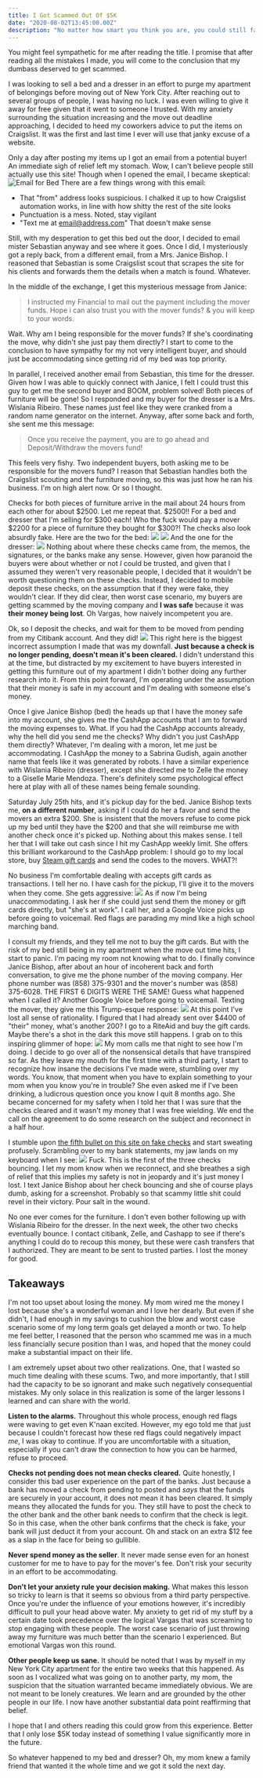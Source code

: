 ```yaml
---
title: I Got Scammed Out Of $5K
date: "2020-08-02T13:45:00.00Z"
description: "No matter how smart you think you are, you could still fall victim to emotional decision making."
---
```


You might feel sympathetic for me after reading the title. I promise that after reading all the mistakes I made, you will come to the conclusion that my dumbass deserved to get scammed.

I was looking to sell a bed and a dresser in an effort to purge my apartment of belongings before moving out of New York City. After reaching out to several groups of people, I was having no luck. I was even willing to give it away for free given that it went to someone I trusted. With my anxiety surrounding the situation increasing and the move out deadline approaching, I decided to heed my coworkers advice to put the items on Craigslist. It was the first and last time I ever will use that janky excuse of a website.

Only a day after posting my items up I got an email from a potential buyer! An immediate sigh of relief left my stomach. Wow, I can't believe people still actually use this site! Though when I opened the email, I became skeptical:
![_Email for Bed_](./email.png)
There are a few things wrong with this email:

- That "from" address looks suspicious. I chalked it up to how Craigslist automation works, in line with how shitty the rest of the site looks
- Punctuation is a mess. Noted, stay vigilant
- "Text me at email@address.com" That doesn't make sense

Still, with my desperation to get this bed out the door, I decided to email mister Sebastian anyway and see where it goes. Once I did, I mysteriously got a reply back, from a different email, from a Mrs. Janice Bishop. I reasoned that  Sebastian is some Craigslist scout that scrapes the site for his clients and forwards them the details when a match is found. Whatever.

In the middle of the exchange, I get this mysterious message from Janice:

> I instructed my Financial to mail out the payment including the mover funds. Hope i can also trust you with the mover funds? & you will keep to your words.

Wait. Why am I being responsible for the mover funds? If she's coordinating the move, why didn't she just pay them directly? I start to come to the conclusion to have sympathy for my not very intelligent buyer, and should just be accommodating since getting rid of my bed was top priority.

In parallel, I received another email from Sebastian, this time for the dresser. Given how I was able to quickly connect with Janice, I felt I could trust this guy to get me the second buyer and BOOM, problem solved! Both pieces of furniture will be gone! So I responded and my buyer for the dresser is a Mrs. Wislania Ribeiro. These names just feel like they were cranked from a random name generator on the internet. Anyway, after some back and forth, she sent me this message:

> Once you receive the payment, you are to go ahead and Deposit/Withdraw the movers fund! 

This feels very fishy. Two independent buyers, both asking me to be responsible for the movers fund? I reason that Sebastian handles both the Craigslist scouting and the furniture moving, so this was just how he ran his business. I'm on high alert now. Or so I thought.

Checks for both pieces of furniture arrive in the mail about 24 hours from each other for about $2500. Let me repeat that. $2500!! For a bed and dresser that I'm selling for $300 each! Who the fuck would pay a mover $2200 for a piece of furniture they bought for $300?! The checks also look absurdly fake. Here are the two for the bed:
![](./bedCheck1.png)
![](./bedCheck2.png)
And the one for the dresser:
![](./dresserCheck.png)
Nothing about where these checks came from, the memos, the signatures, or the banks make any sense. However, given how paranoid the buyers were about whether or not _I_ could be trusted, and given that I assumed they weren't very reasonable people, I decided that it wouldn't be worth questioning them on these checks. Instead, I decided to mobile deposit these checks, on the assumption that if they were fake, they wouldn't clear. If they did clear, then worst case scenario, my buyers are getting scammed by the moving company and **I was safe** because it was **their money being lost**. Oh Vargas, how naively incompetent you are.

Ok, so I deposit the checks, and wait for them to be moved from pending from my Citibank account. And they did!
![](./checksPosted.png)
This right here is the biggest incorrect assumption I made that was my downfall. **Just because a check is no longer pending, doesn't mean it's been cleared.** I didn't understand this at the time, but distracted by my excitement to have buyers interested in getting this furniture out of my apartment I didn't bother doing any further research into it. From this point forward, I'm operating under the assumption that their money is safe in my account and I'm dealing with someone else's money.

Once I give Janice Bishop (bed) the heads up that I have the money safe into my account, she gives me the CashApp accounts that I am to forward the moving expenses to. What. If you had the CashApp accounts already, why the hell did you send me the checks? Why didn't you just CashApp them directly? Whatever, I'm dealing with a moron, let me just be accommodating. I CashApp the money to a Sabrina Gudish, again another name that feels like it was generated by robots. I have a similar experience with Wislania Ribeiro (dresser), except she directed me to Zelle the money to a Giselle Marie Mendoza. There's definitely some psychological effect here at play with all of these names being female sounding.

Saturday July 25th hits, and it's pickup day for the bed. Janice Bishop texts me, __on a different number__, asking if I could do her a favor and send the movers an extra $200. She is insistent that the movers refuse to come pick up my bed until they have the $200 and that she will reimburse me with another check once it's picked up. Nothing about this makes sense. I tell her that I will take out cash since I hit my CashApp weekly limit. She offers this brilliant workaround to the CashApp problem: I should go to my local store, buy [Steam gift cards](https://store.steampowered.com/digitalgiftcards/) and send the codes to the movers. WHAT?!

No business I'm comfortable dealing with accepts gift cards as transactions. I tell her no. I have cash for the pickup, I'll give it to the movers when they come. She gets aggressive:
![](./purchase.png)
As if now I'm being unaccommodating. I ask her if she could just send them the money or gift cards directly, but "she's at work". I call her, and a Google Voice picks up before going to voicemail. Red flags are parading my mind like a high school marching band. 

I consult my friends, and they tell me not to buy the gift cards. But with the risk of my bed still being in my apartment when the move out time hits, I start to panic. I'm pacing my room not knowing what to do. I finally convince Janice Bishop, after about an hour of incoherent back and forth conversation, to give me the phone number of the moving company. Her phone number was (858) 375-9301 and the mover's number was (858) 375-6028. THE FIRST 6 DIGITS WERE THE SAME! Guess what happened when I called it? Another Google Voice before going to voicemail. Texting the mover, they give me this Trump-esque response:
![](./trump.png)
At this point I've lost all sense of rationality. I figured that I had already sent over $4400 of "their" money, what's another 200? I go to a RiteAid and buy the gift cards. Maybe there's a shot in the dark this move still happens. I grab on to this inspiring glimmer of hope:
![](./hope.png)
My mom calls me that night to see how I'm doing. I decide to go over all of the nonsensical details that have transpired so far. As they leave my mouth for the first time with a third party, I start to recognize how insane the decisions I've made were, stumbling over my words. You know, that moment when you have to explain something to your mom when you know you're in trouble? She even asked me if I've been drinking, a ludicrous question once you know I quit 8 months ago. She became concerned for my safety when I told her that I was sure that the checks cleared and it wasn't my money that I was free wielding. We end the call on the agreement to do some research on the subject and reconnect in a half hour.

I stumble upon [the fifth bullet on this site on fake checks](https://www.thestreet.com/personal-finance/craigslist-scams-14707309) and start sweating profusely. Scrambling over to my bank statements, my jaw lands on my keyboard when I see:
![](./bounce.png)
Fuck. This is the first of the three checks bouncing. I let my mom know when we reconnect, and she breathes a sigh of relief that this implies my safety is not in jeopardy and it's just money I lost. I text Janice Bishop about her check bouncing and she of course plays dumb, asking for a screenshot. Probably so that scammy little shit could revel in their victory. Pour salt in the wound.

No one ever comes for the furniture. I don't even bother following up with Wislania Ribeiro for the dresser. In the next week, the other two checks eventually bounce. I contact citibank, Zelle, and Cashapp to see if there's anything I could do to recoup this money, but these were cash transfers that I authorized. They are meant to be sent to trusted parties. I lost the money for good. 

## Takeaways
I'm not too upset about losing the money. My mom wired me the money I lost because she's a wonderful woman and I love her dearly. But even if she didn't, I had enough in my savings to cushion the blow and worst case scenario some of my long term goals get delayed a month or two. To help me feel better, I reasoned that the person who scammed me was in a much less financially secure position than I was, and hoped that the money could make a substantial impact on their life. 

I am extremely upset about two other realizations. One, that I wasted so much time dealing with these scums. Two, and more importantly, that I still had the capacity to be so ignorant and make such negatively consequential mistakes. My only solace in this realization is some of the larger lessons I learned and can share with the world.

**Listen to the alarms.** Throughout this whole process, enough red flags were waving to get even K'naan excited. However, my ego told me that just because I couldn't forecast how these red flags could negatively impact _me_, I was okay to continue. If you are uncomfortable with a situation, especially if you can't draw the connection to how you can be harmed, refuse to proceed.

**Checks not pending does not mean checks cleared.** Quite honestly, I consider this bad user experience on the part of the banks. Just because a bank has moved a check from pending to posted and _says_ that the funds are securely in your account, it does not mean it has been cleared. It simply means they allocated the funds for you. They still have to post the check to the other bank and the other bank needs to confirm that the check is legit. So in this case, when the other bank confirms that the check is fake, your bank will just deduct it from your account. Oh and stack on an extra $12 fee as a slap in the face for being so gullible.

**Never spend money as the seller**. It never made sense even for an honest customer for me to have to pay for the mover's fee. Don't risk your security in an effort to be accommodating.

**Don't let your anxiety rule your decision making.** What makes this lesson so tricky to learn is that it seems so obvious from a third party perspective. Once you're under the influence of your emotions however, it's incredibly difficult to pull your head above water. My anxiety to get rid of my stuff by a certain date took precedence over the logical Vargas that was screaming to stop engaging with these people. The worst case scenario of just throwing away my furniture was much better than the scenario I experienced. But emotional Vargas won this round. 

**Other people keep us sane.** It should be noted that I was by myself in my New York City apartment for the entire two weeks that this happened. As soon as I vocalized what was going on to another party, my mom, the suspicion that the situation warranted became immediately obvious. We are not meant to be lonely creatures. We learn and are grounded by the other people in our life. I now have another substantial data point reaffirming that belief. 

I hope that I and others reading this could grow from this experience. Better that I only lose $5K today instead of something I value significantly more in the future.

So whatever happened to my bed and dresser? Oh, my mom knew a family friend that wanted it the whole time and we got it sold the next day.
